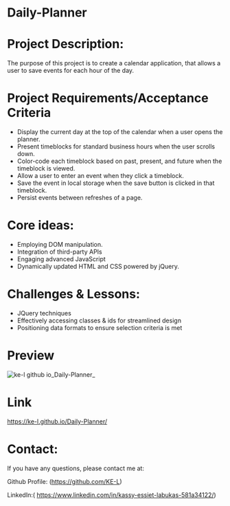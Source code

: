 # Daily-Planner

# Project Description:
The purpose of this project is to create a calendar application, that allows a user to save events for each hour of the day. 

# Project Requirements/Acceptance Criteria 
* Display the current day at the top of the calendar when a user opens the planner.
* Present timeblocks for standard business hours when the user scrolls down.
* Color-code each timeblock based on past, present, and future when the timeblock is viewed.
* Allow a user to enter an event when they click a timeblock.
* Save the event in local storage when the save button is clicked in that timeblock.
* Persist events between refreshes of a page.

# Core ideas: 
* Employing DOM manipulation. 
* Integration of third-party APIs
* Engaging advanced JavaScript
* Dynamically updated HTML and CSS powered by jQuery.

# Challenges & Lessons:
* JQuery techniques 
* Effectively accessing classes & ids for streamlined design
* Positioning data formats to ensure selection criteria is met 

# Preview
![ke-l github io_Daily-Planner_](https://user-images.githubusercontent.com/115717787/207374008-352437dc-6370-4720-b094-0758576b30cf.png)


# Link 
https://ke-l.github.io/Daily-Planner/

# Contact:
If you have any questions, please contact me at: 

Github Profile: (https://github.com/KE-L)  
  
LinkedIn:( https://www.linkedin.com/in/kassy-essiet-labukas-581a34122/)

